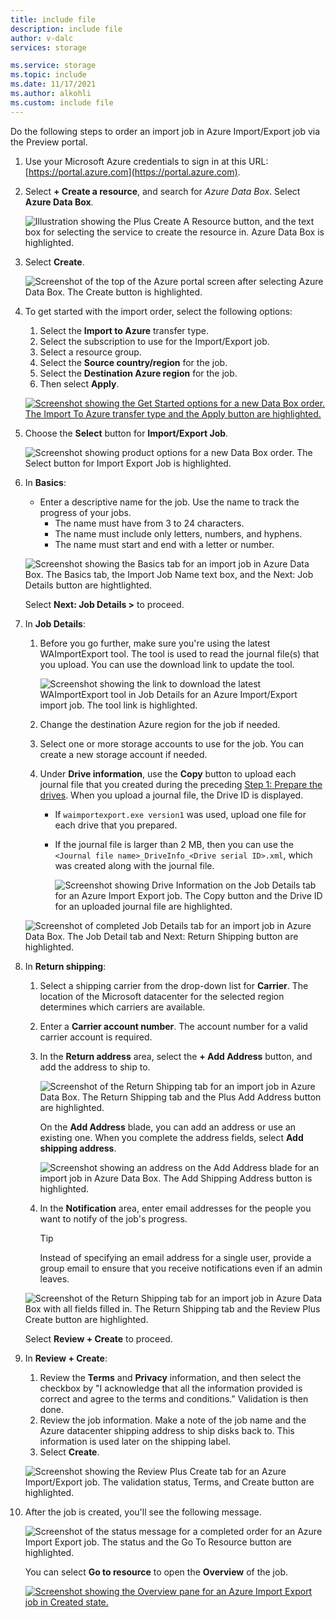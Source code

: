 ```yaml
---
title: include file
description: include file
author: v-dalc
services: storage

ms.service: storage
ms.topic: include
ms.date: 11/17/2021
ms.author: alkohli
ms.custom: include file
---
```


Do the following steps to order an import job in Azure Import/Export job via the Preview portal.

1. Use your Microsoft Azure credentials to sign in at this URL: [https://portal.azure.com](https://portal.azure.com).
1. Select **+ Create a resource**, and search for *Azure Data Box*. Select **Azure Data Box**.

   ![Illustration showing the Plus Create A Resource button, and the text box for selecting the service to create the resource in. Azure Data Box is highlighted.](media/storage-import-export-preview-import-steps/import-export-order-preview-01.png)

1. Select **Create**.  

   ![Screenshot of the top of the Azure portal screen after selecting Azure Data Box. The Create button is highlighted.](media/storage-import-export-preview-import-steps/import-export-order-preview-02.png)

1. To get started with the import order, select the following options:
 
    1. Select the **Import to Azure** transfer type.
    1. Select the subscription to use for the Import/Export job.
    1. Select a resource group.
    1. Select the **Source country/region** for the job.
    1. Select the **Destination Azure region** for the job.
    1. Then select **Apply**.

    [ ![Screenshot showing the Get Started options for a new Data Box order. The Import To Azure transfer type and the Apply button are highlighted.](./media/storage-import-export-preview-import-steps/import-export-order-preview-03.png) ](./media/storage-import-export-preview-import-steps/import-export-order-preview-03.png#lightbox)

1. Choose the **Select** button for **Import/Export Job**.

    ![Screenshot showing product options for a new Data Box order. The Select button for Import Export Job is highlighted.](./media/storage-import-export-preview-import-steps/import-export-order-preview-04.png)

1. In **Basics**:

    - Enter a descriptive name for the job. Use the name to track the progress of your jobs.
      * The name must have from 3 to 24 characters.
      * The name must include only letters, numbers, and hyphens.
      * The name must start and end with a letter or number.

    ![Screenshot showing the Basics tab for an import job in Azure Data Box. The Basics tab, the Import Job Name text box, and the Next: Job Details button are hightlighted.](./media/storage-import-export-preview-import-steps/import-export-order-preview-05.png)

    Select **Next: Job Details >** to proceed.

1. In **Job Details**:

   1. Before you go further, make sure you're using the latest WAImportExport tool. The tool is used to read the journal file(s) that you upload. You can use the download link to update the tool.
   
      ![Screenshot showing the link to download the latest WAImportExport tool in Job Details for an Azure Import/Export import job. The tool link is highlighted.](./media/storage-import-export-preview-import-steps/import-export-order-preview-06-tool-link.png)

   1. Change the destination Azure region for the job if needed.
   1. Select one or more storage accounts to use for the job. You can create a new storage account if needed.
   1. Under **Drive information**, use the **Copy** button to upload each journal file that you created during the preceding [Step 1: Prepare the drives](#step-1-prepare-the-drives). When you upload a journal file, the Drive ID is displayed.
      - If `waimportexport.exe version1` was used, upload one file for each drive that you prepared. 
      - If the journal file is larger than 2 MB, then you can use the `<Journal file name>_DriveInfo_<Drive serial ID>.xml`, which was created along with the journal file.

        ![Screenshot showing Drive Information on the Job Details tab for an Azure Import Export job. The Copy button and the Drive ID for an uploaded journal file are highlighted.](./media/storage-import-export-preview-import-steps/import-export-order-preview-06-drive-information.png)

    ![Screenshot of completed Job Details tab for an import job in Azure Data Box. The Job Detail tab and Next: Return Shipping button are highlighted.](./media/storage-import-export-preview-import-steps/import-export-order-preview-06.png)

1. In **Return shipping**:

   1. Select a shipping carrier from the drop-down list for **Carrier**. The location of the Microsoft datacenter for the selected region determines which carriers are available.
   1. Enter a **Carrier account number**. The account number for a valid carrier account is required.
   1. In the **Return address** area, select the **+ Add Address** button, and add the address to ship to.

      ![Screenshot of the Return Shipping tab for an import job in Azure Data Box. The Return Shipping tab and the Plus Add Address button are highlighted.](media/storage-import-export-preview-import-steps/import-export-order-preview-07.png)

      On the **Add Address** blade, you can add an address or use an existing one. When you complete the address fields, select **Add shipping address**.

      ![Screenshot showing an address on the Add Address blade for an import job in Azure Data Box. The Add Shipping Address button is highlighted.](media/storage-import-export-preview-import-steps/import-export-order-preview-08.png)

   1. In the **Notification** area, enter email addresses for the people you want to notify of the job's progress.
   
      > [!TIP]
      > Instead of specifying an email address for a single user, provide a group email to ensure that you receive notifications even if an admin leaves.

   ![Screenshot of the Return Shipping tab for an import job in Azure Data Box with all fields filled in. The Return Shipping tab and the Review Plus Create button are highlighted.](media/storage-import-export-preview-import-steps/import-export-order-preview-09.png)

   Select **Review + Create** to proceed.

1. In **Review + Create**:

   1. Review the **Terms** and **Privacy** information, and then select the checkbox by "I acknowledge that all the information provided is correct and agree to the terms and conditions." Validation is then done.
   1. Review the job information. Make a note of the job name and the Azure datacenter shipping address to ship disks back to. This information is used later on the shipping label.
   1. Select **Create**.

   ![Screenshot showing the Review Plus Create tab for an Azure Import/Export job. The validation status, Terms, and Create button are highlighted.](media/storage-import-export-preview-import-steps/import-export-order-preview-10.png)

1. After the job is created, you'll see the following message.

    ![Screenshot of the status message for a completed order for an Azure Import Export job. The status and the Go To Resource button are highlighted.](media/storage-import-export-preview-import-steps/import-export-order-preview-11.png)

     You can select **Go to resource** to open the **Overview** of the job.

     [ ![Screenshot showing the Overview pane for an Azure Import Export job in Created state.](media/storage-import-export-preview-import-steps/import-export-order-preview-12.png) ](media/storage-import-export-preview-import-steps/import-export-order-preview-12.png#lightbox)
